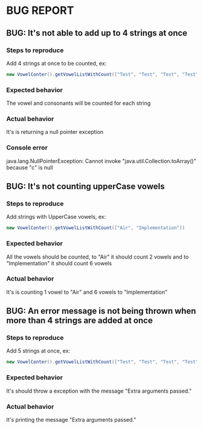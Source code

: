 # BUG REPORT

## BUG: It's not able to add up to 4 strings at once

### Steps to reproduce
Add 4 strings at once to be counted, ex:
```java
new VowelConter().getVowelListWithCount(["Test", "Test", "Test", "Test"])
```
### Expected behavior
The vowel and consonants will be counted for each string

### Actual behavior
It's is returning a null pointer exception

### Console error
java.lang.NullPointerException: Cannot invoke "java.util.Collection.toArray()" because "c" is null

## BUG: It's not counting upperCase vowels

### Steps to reproduce
Add strings with UpperCase vowels, ex:
```java
new VowelConter().getVowelListWithCount(["Air", "Implementation"])
```
### Expected behavior
All the vowels should be counted, to "Air" it should count 2 vowels and to "Implementation" it should count 6 vowels

### Actual behavior
It's is counting 1 vowel to "Air" and 6 vowels to "Implementation"

## BUG: An error message is not being thrown when more than 4 strings are added at once

### Steps to reproduce
Add 5 strings at once, ex:
```java
new VowelConter().getVowelListWithCount(["Test", "Test", "Test", "Test", "Test"])
```
### Expected behavior
It's should throw a exception with the message "Extra arguments passed."

### Actual behavior
It's printing the message "Extra arguments passed."